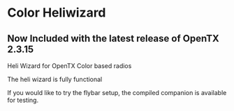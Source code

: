 # Color Heliwizard
## Now Included with the latest release of OpenTX 2.3.15

Heli Wizard for OpenTX Color based radios

The heli wizard is fully functional 

If you would like to try the flybar setup, the compiled companion is available for testing.
